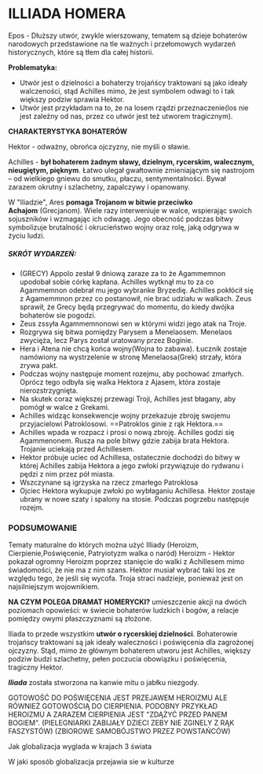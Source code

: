# ILLIADA HOMERA

Epos - Dłuższy utwór, zwykle wierszowany, tematem są dzieje bohaterów narodowych przedstawione na tle ważnych i przełomowych wydarzeń historycznych, które 
są tłem dla całej historii.

**Problematyka:**
- Utwór jest o dzielności a bohaterzy trojańścy traktowani są jako ideały walczeności, stąd Achilles mimo, że jest symbolem odwagi to i tak większy podziw sprawia Hektor.
- Utwór jest przykładam na to, że na losem rządzi przeznaczenie(los nie jest zależny od nas, przez co utwór jest też utworem tragicznym).

**CHARAKTERYSTYKA BOHATERÓW**

Hektor - odważny, obrońca ojczyzny, nie myśli o sławie.

Achilles - **był bohaterem żadnym sławy, dzielnym, rycerskim, walecznym, nieugiętym, pięknym**. Łatwo ulegał gwałtownie zmieniającym się nastrojom – od wielkiego gniewu do smutku, płaczu, sentymentalności. Bywał zarazem okrutny i szlachetny, zapalczywy i opanowany.

W "Iliadzie", Ares **pomaga Trojanom w bitwie przeciwko Achajom** (Grecjanom). Wiele razy interweniuje w walce, wspierając swoich sojuszników i wzmagając ich odwagę. Jego obecność podczas bitwy symbolizuje brutalność i okrucieństwo wojny oraz rolę, jaką odgrywa w życiu ludzi.

##### SKRÓT WYDARZEŃ:
- (GRECY)  Appolo zesłał 9 dniową zaraze za to że Agammemnon upodobał sobie córkę kapłana. Achilles wytknął mu to za co Agammemnon odebrał mu jego wybranke Bryzedię. Achilles pokłócił się z Agamemmnon przez co postanowił, nie brać udziału w walkach. Zeus sprawił, że Grecy będą przegrywać do momentu, do kiedy dwójka bohaterów sie pogodzi.
- Zeus zssyła Agammemnonowi sen w którymi widzi jego atak na Troje.
- Rozgrywa się bitwa pomiędzy Parysem a Menelaosem. Menelaos zwycięża, lecz Parys został uratowany przez Boginie.
- Hera i Atena nie chcą końca wojny(Wojna to zabawa). Łucznik zostaje namówiony na wystrzelenie w stronę Menelaosa(Grek) strzały, która zrywa pakt.
- Podczas wojny następuje moment rozejmu, aby pochować zmarłych. Oprócz tego odbyła się walka Hektora z Ajasem, która zostaje nierozstrzygnięta.
- Na skutek coraz większej przewagi Troji, Achilles jest błagany, aby pomógł w walce z Grekami.
- Achilles widząc konsekwencje wojny przekazuje zbroję swojemu przyjacielowi Patroklosowi. ==Patroklos ginie z rąk Hektora.==
- Achilles wpada w rozpacz i prosi o nową zbroję. Achilles godzi się Agammenonem. Rusza na pole bitwy gdzie zabija brata Hektora. Trojanie uciekają przed Achillesem.
- Hektor próbuje uciec od Achillesa, ostatecznie dochodzi do bitwy w której Achilles zabija Hektora a jego zwłoki przywiązuje do rydwanu i pędzi z nim przez pół miasta.
- Wszczynane są igrzyska na rzecz zmarłego Patroklosa
- Ojciec Hektora wykupuje zwłoki po wybłaganiu Achillesa. Hektor zostaje ubrany w nowe szaty i spalony na stosie. Podczas pogrzebu następuje rozejm.
### PODSUMOWANIE

Tematy maturalne do których można użyć Illiady (Heroizm, Cierpienie,Poświęcenie, Patryiotyzm walka o naród)
Heroizm - Hektor pokazał ogromny Heroizm poprzez stanięcie do walki z Achillesem mimo świadomości, że nie ma z nim szans. Hektor musiał wybrać taki los ze względu tego, że jeśli się wycofa. Troja straci nadzieje, ponieważ jest on najsilniejszym wojownikiem.

**NA CZYM POLEGA DRAMAT HOMERYCKI?** umieszczenie akcji na dwóch poziomach opowieści: w świecie bohaterów ludzkich i bogów, a relacje pomiędzy owymi płaszczyznami są złożone.

Iliada to przede wszystkim **utwór o rycerskiej dzielności**. Bohaterowie trojańscy traktowani są jak ideały waleczności i poświęcenia dla zagrożonej ojczyzny. Stąd, mimo że głównym bohaterem utworu jest Achilles, większy podziw budzi szlachetny, pełen poczucia obowiązku i poświęcenia, tragiczny Hektor.

**_Iliada_** została stworzona na kanwie mitu o jabłku niezgody.

GOTOWOŚĆ DO POŚWIĘCENIA JEST PRZEJAWEM HEROIZMU ALE RÓWNIEŻ GOTOWOŚCIĄ DO CIERPIENIA. PODOBNY PRZYKŁAD HEROIZMU A ZARAZEM CIERPIENIA JEST  "ZDĄŻYĆ PRZED PANEM BOGIEM".
(PIELEGNIARKI ZABIJAŁY DZIECI ZEBY NIE ZGINELY Z RĄK FASZYSTÓW)
(ZBIOROWE SAMOBÓJSTWO PRZEZ POWSTAŃCÓW)





Jak globalizacja wyglada w krajach 3 świata 

W jaki sposób globalizacja przejawia sie w kulturze

